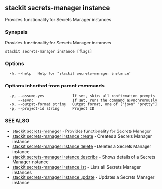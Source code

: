 ## stackit secrets-manager instance

Provides functionality for Secrets Manager instances

### Synopsis

Provides functionality for Secrets Manager instances.

```
stackit secrets-manager instance [flags]
```

### Options

```
  -h, --help   Help for "stackit secrets-manager instance"
```

### Options inherited from parent commands

```
  -y, --assume-yes             If set, skips all confirmation prompts
      --async                  If set, runs the command asynchronously
  -o, --output-format string   Output format, one of ["json" "pretty"]
  -p, --project-id string      Project ID
```

### SEE ALSO

* [stackit secrets-manager](./stackit_secrets-manager.md)	 - Provides functionality for Secrets Manager
* [stackit secrets-manager instance create](./stackit_secrets-manager_instance_create.md)	 - Creates a Secrets Manager instance
* [stackit secrets-manager instance delete](./stackit_secrets-manager_instance_delete.md)	 - Deletes a Secrets Manager instance
* [stackit secrets-manager instance describe](./stackit_secrets-manager_instance_describe.md)	 - Shows details of a Secrets Manager instance
* [stackit secrets-manager instance list](./stackit_secrets-manager_instance_list.md)	 - Lists all Secrets Manager instances
* [stackit secrets-manager instance update](./stackit_secrets-manager_instance_update.md)	 - Updates a Secrets Manager instance

